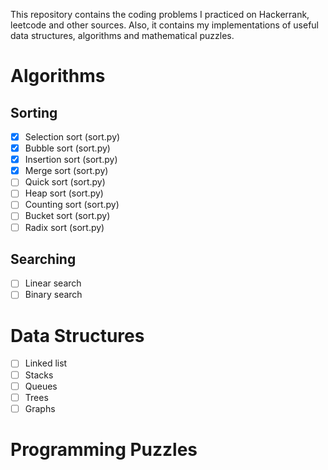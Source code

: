 This repository contains the coding problems I practiced on Hackerrank, leetcode and other sources. Also, it contains my implementations of useful data structures, algorithms and mathematical puzzles.

# Algorithms
## Sorting 

- [x] Selection sort (sort.py)
- [x] Bubble sort (sort.py)
- [x] Insertion sort (sort.py)
- [x] Merge sort (sort.py)
- [ ] Quick sort (sort.py)
- [ ] Heap sort (sort.py)
- [ ] Counting sort (sort.py)
- [ ] Bucket sort (sort.py)
- [ ] Radix sort (sort.py)

## Searching
- [ ] Linear search
- [ ] Binary search

# Data Structures
- [ ] Linked list
- [ ] Stacks
- [ ] Queues
- [ ] Trees
- [ ] Graphs

# Programming Puzzles
